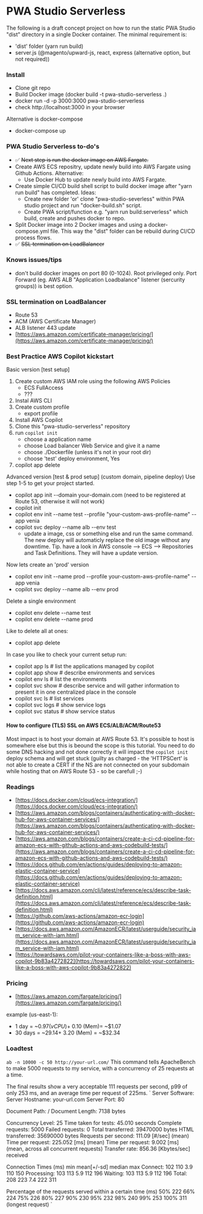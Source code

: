 # PWA Studio Serverless

The following is a draft concept project on how to run the static PWA Studio "dist" directory in a single Docker container.
The minimal requirement is:
- 'dist' folder (yarn run build)
- server.js (@magento/upward-js, react, express (alternative option, but not required))

### Install
- Clone git repo
- Build Docker image (docker build -t pwa-studio-serverless .)
- docker run -d -p 3000:3000 pwa-studio-serverless
- check http://localhost:3000 in your browser

Alternative is docker-compose

- docker-compose up

### PWA Studio Serverless to-do's
- :white_check_mark: ~~Next step is run the docker image on AWS Fargate.~~
- Create AWS ECS repositry, update newly build into AWS Fargate using Github Actions.
    Alternative:
    - Use Docker Hub to update newly build into AWS Fargate.
- Create simple CI/CD build shell script to build docker image after "yarn run build" has completed.
    Ideas:
    - Create new folder 'or' clone "pwa-studio-severless" within PWA studio project and run "docker-build.sh" script.
    - Create PWA script/function e.g. "yarn run build:serverless" which build, create and pushes docker to repo.
- Split Docker image into 2 Docker images and using a docker-compose.yml file. This way the "dist" folder can be rebuild during CI/CD process flows.
- :white_check_mark: ~~SSL termination on LoadBalancer~~


### Knows issues/tips
- don't build docker images on port 80 (0-1024). Root privileged only. Port Forward (eg. AWS ALB "Application Loadbalance" listener (sercurity groups)) is best option.

### SSL termination on LoadBalancer

- Route 53
- ACM (AWS Certificate Manager)
- ALB listener 443 update
- [https://aws.amazon.com/certificate-manager/pricing/](https://aws.amazon.com/certificate-manager/pricing/)

### Best Practice AWS Copilot kickstart

Basic version [test setup]
1. Create custom AWS IAM role using the following AWS Policies
    - ECS FullAccess
    - ???
2. Instal AWS CLI
3. Create custom profile
    - export profile
4. Install AWS Copilot    
5. Clone this "pwa-studio-serverless" repository
6. run `copilot init` 
    - choose a application name
    - choose Load balancer Web Service and give it a name
    - choose ./Dockerfile (unless it's not in your root dir)
    - choose 'test' deploy environment, Yes
7. copilot app delete

Advanced version [test & prod setup] (custom domain, pipeline deploy)
Use step 1-5 to get your project started.

- copilot app init --domain your-domain.com (need to be registered at Route 53, otherwise it will not work)
- copilot init
- copilot env init --name test --profile "your-custom-aws-profile-name" --app venia
- copilot svc deploy --name alb --env test
    - update a image, css or something else and run the same command. The new deploy will automaticly replace the old image without any downtime. Tip. have a look in AWS console --> ECS --> Repositories and Task Definitions. They will have a update version.

Now lets create an 'prod' version
- copilot env init --name prod --profile your-custom-aws-profile-name" --app venia
- copilot svc deploy --name alb --env prod

Delete a single environment
- copilot env delete --name test 
- copilot env delete --name prod

Like to delete all at ones:
- copilot app delete

In case you like to check your current setup run:
- copilot app ls        # list the applications managed by copilot
- copilot app show      # describe environments and services
- copilot env ls        # list the environments
- copilot svc show      # describe service and will gather information to present it in one centralized place in the console
- copilot svc ls        # list services
- copilot svc logs      # show service logs
- copilot svc status    # show service status

#### How to configure (TLS) SSL on AWS ECS/ALB/ACM/Route53

Most impact is to host your domain at AWS Route 53. It's possible to host is somewhere else but this is beound the scope is this tutorial. You need to do some DNS hacking and not done correctly it will impact the `copilot init` deploy schema and will get stuck (guilty as charged - the 'HTTPSCert' is not able to create a CERT if the NS are not connected on your subdomain while hosting that on AWS Route 53 - so be carefull ;-)



### Readings
- [https://docs.docker.com/cloud/ecs-integration/](https://docs.docker.com/cloud/ecs-integration/)
- [https://aws.amazon.com/blogs/containers/authenticating-with-docker-hub-for-aws-container-services/](https://aws.amazon.com/blogs/containers/authenticating-with-docker-hub-for-aws-container-services/)
- [https://aws.amazon.com/blogs/containers/create-a-ci-cd-pipeline-for-amazon-ecs-with-github-actions-and-aws-codebuild-tests/](https://aws.amazon.com/blogs/containers/create-a-ci-cd-pipeline-for-amazon-ecs-with-github-actions-and-aws-codebuild-tests/)
- [https://docs.github.com/en/actions/guides/deploying-to-amazon-elastic-container-service](https://docs.github.com/en/actions/guides/deploying-to-amazon-elastic-container-service)
- [https://docs.aws.amazon.com/cli/latest/reference/ecs/describe-task-definition.html](https://docs.aws.amazon.com/cli/latest/reference/ecs/describe-task-definition.html)
- [https://github.com/aws-actions/amazon-ecr-login](https://github.com/aws-actions/amazon-ecr-login)
- [https://docs.aws.amazon.com/AmazonECR/latest/userguide/security_iam_service-with-iam.html](https://docs.aws.amazon.com/AmazonECR/latest/userguide/security_iam_service-with-iam.html)
- [https://towardsaws.com/pilot-your-containers-like-a-boss-with-aws-copilot-9b83a4272822](https://towardsaws.com/pilot-your-containers-like-a-boss-with-aws-copilot-9b83a4272822)

### Pricing
- [https://aws.amazon.com/fargate/pricing/](https://aws.amazon.com/fargate/pricing/)

example (us-east-1):
* 1 day = ~$0.97 (vCPU) + ~$0.10 (Mem)= ~$1.07
* 30 days = ~$29.14 + ~$3.20 (Mem) = ~$32.34

### Loadtest

`ab -n 10000 -c 50 http://your-url.com/`
This command tells ApacheBench to make 5000 requests to my service, with a concurrency of 25 requests at a time.

The final results show a very acceptable 111 requests per second, p99 of only 253 ms, and an average time per request of 225ms.
`
Server Software:
Server Hostname:        your-url.com
Server Port:            80

Document Path:          /
Document Length:        7138 bytes

Concurrency Level:      25
Time taken for tests:   45.010 seconds
Complete requests:      5000
Failed requests:        0
Total transferred:      39470000 bytes
HTML transferred:       35690000 bytes
Requests per second:    111.09 [#/sec] (mean)
Time per request:       225.052 [ms] (mean)
Time per request:       9.002 [ms] (mean, across all concurrent requests)
Transfer rate:          856.36 [Kbytes/sec] received

Connection Times (ms)
              min  mean[+/-sd] median   max
Connect:      102  110   3.9    110     150
Processing:   103  113   5.9    112     196
Waiting:      103  113   5.9    112     196
Total:        208  223   7.4    222     311

Percentage of the requests served within a certain time (ms)
  50%    222
  66%    224
  75%    226
  80%    227
  90%    230
  95%    232
  98%    240
  99%    253
 100%    311 (longest request)
 `